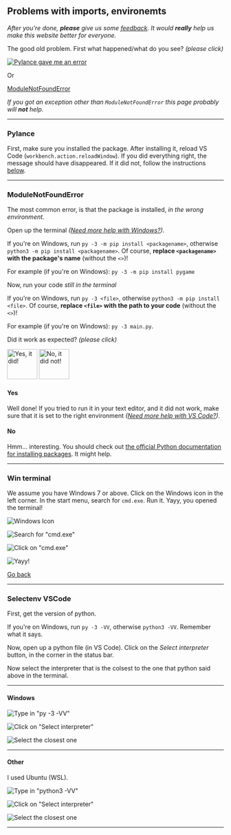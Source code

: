 ## Problems with imports, environemts

_After you're done, **please** give us some [feedback](https://cryptpad.fr/form/#/2/form/view/I6nKlsw+0HPdRsPLjiMs6Hd58P227Y8Tlw1td74myNs/). It would **really** help us make this website better for everyone._

The good old problem. First what happened/what do you see? _(please click)_

[![Pylance gave me an error](/assets/pyenv-pylance.png)](#pylance)

Or

[ModuleNotFoundError](#modulenotfounderror)

_If you got an exception other than `ModuleNotFoundError` this page probably will **not** help._

---

### Pylance

First, make sure you installed the package. After installing it, reload VS Code (`workbench.action.reloadWindow`).
If you did everything right, the message should have disappeared. If it did not, follow the instructions [below](#ModuleNotFoundError).

---

### ModuleNotFoundError

The most common error, is that the package is installed, _in the wrong environment_.

Open up the terminal _([Need more help with Windows?](#win-terminal))_.

If you're on Windows, run `py -3 -m pip install <packagename>`, otherwise `python3 -m pip install <packagename>`. Of course, **replace `<packagename>` with the package's name** (without the `<>`)!

For example (if you're on Windows): `py -3 -m pip install pygame`

Now, run your code _still in the terminal_

If you're on Windows, run `py -3 <file>`, otherwise `python3 -m pip install <file>`. Of course, **replace `<file>` with the path to your code** (without the `<>`)!

For example (if you're on Windows): `py -3 main.py`.

Did it work as expected? _(please click)_

<a href="#yes"><img src="/koviubi56/assets/yes.png" alt="Yes, it did!" style="width: 5em;"></a>
<a href="#no"><img src="/koviubi56/assets/no.png" alt="No, it did not!" style="width: 5em;"></a>

#### Yes

Well done! If you tried to run it in your text editor, and it did not work, make sure that it is set to the right environment _([Need more help with VS Code?](#selectenv-vscode))_.

#### No

Hmm... interesting. You should check out [the official Python documentation for installing packages](https://packaging.python.org/en/latest/tutorials/installing-packages/). It might help.

---

### Win terminal

We assume you have Windows 7 or above. Click on the Windows icon in the left corner. In the start menu, search for `cmd.exe`.
Run it. Yayy, you opened the terminal!

![Windows Icon](/assets/pyenv-winterminal-winicon.png)

![Search for "cmd.exe"](/assets/pyenv-winterminal-search.png)

![Click on "cmd.exe"](/assets/pyenv-winterminal-searchcmd.png)

![Yayy!](/assets/pyenv-winterminal-terminal.jpg)

[Go back](#ModuleNotFoundError)

---

### Selectenv VSCode

First, get the version of python.

If you're on Windows, run `py -3 -VV`, otherwise `python3 -VV`. Remember what it says.

Now, open up a python file (in VS Code). Click on the _Select interpreter_ button, in the corner in the status bar.

Now select the interpreter that is the colsest to the one that python said above in the terminal.

---

#### Windows

![Type in "py -3 -VV"](/assets/pyenv-vscode-winpyver.png)

![Click on "Select interpreter"](/assets/pyenv-vscode-interpreter.png)

![Select the closest one](/assets/pyenv-vscode-winforme.png)

---

#### Other

I used Ubuntu (WSL).

![Type in "python3 -VV"](/assets/pyenv-vscode-ubuntupyver.png)

![Click on "Select interpreter"](/assets/pyenv-vscode-interpreter.png)

![Select the closest one](/assets/pyenv-vscode-ubuntuforme.png)

---
